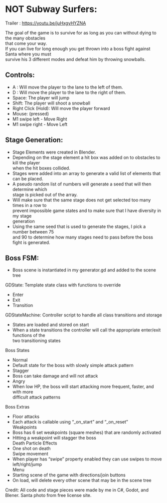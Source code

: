 # NOT Subway Surfers:

Trailer : https://youtu.be/juHxgyHYZNA

The  goal  of  the  game  is  to  survive  for  as  long  as  you  can  without  dying  to  the  many  obstacles  
that  come  your  way.  
If  you  can  live  for  long  enough  you  get  thrown  into  a  boss  fight  against  Santa  where  you  must  
survive  his  3  different  modes  and  defeat  him  by  throwing  snowballs.  


## Controls:  
-  A  :  Will  move  the  player  to  the  lane  to  the  left  of  them.  
-  D  :  Will  move  the  player  to  the  lane  to  the  right  of  them.  
-  Space:  The  player  will  jump  
-  Shift:  The  player  will  shoot  a  snowball  
-  Right  Click  (Hold):  Will  move  the  player  forward  
-  Mouse:  (pressed)  
-  M1  swipe  left  -  Move  Right  
-  M1  swipe  right  -  Move  Left  


## Stage Generation:

  - Stage  Elements  were  created  in  Blender.  
-  Depending  on  the  stage  element  a  hit  box  was  added  on  to  obstacles  to  kill  the  player  
when  the  hit  boxes  collided.  
-  Stages  were  added  into  an  array  to  generate  a  valid  list  of  elements  that  can  be  placed.  
-  A  pseudo  random  list  of  numbers  will  generate  a  seed  that  will  then  determine  which  
stage  is  picked  out  of  the  array.  
-  Will  make  sure  that  the  same  stage  does  not  get  selected  too  many  times  in  a  row  to  
prevent  impossible  game  states  and  to  make  sure  that  I  have  diversity  in  my  stage  
generation  
-  Using  the  same  seed  that  is  used  to  generate  the  stages,  I  pick  a  number  between  75  
and  90  to  determine  how  many  stages  need  to  pass  before  the  boss  fight  is  generated.  

## Boss FSM:

  - Boss  scene  is  instantiated  in  my  generator.gd  and  added  to  the  scene  tree  

GDState:  Template  state  class  with  functions  to  override  
-  Enter  
-  Exit  
-  Transition  

GDStateMachine:  Controller  script  to  handle  all  class  transitions  and  storage

-  States  are  loaded  and  stored  on  start  
-  When  a  state  transitions  the  controller  will  call  the  appropriate  enter/exit  functions  of  the  
two  transitioning  states  

Boss  States  
-  Normal  
-  Default  state  for  the  boss  with  slowly  simple  attack  pattern  
-  Stagger  
-  Boss  can  take  damage  and  will  not  attack  
-  Angry  
-  When  low  HP,  the  boss  will  start  attacking  more  frequent,  faster,  and  with  more  
difficult  attack  patterns  

Boss  Extras  
- Floor  attacks  
-  Each  attack  is  callable  using  “_on_start”  and  “_on_reset”  
Weakpoints  
-  Boss  has  6  set  weakpoints  (square  meshes)  that  are  randomly  activated  
-  Hitting  a  weakpoint  will  stagger  the  boss  
Death  Particle  Effects  
-  One  shot  on  death  
Swipe  movement  
-  When  player  has  “swipe”  property  enabled  they  can  use  swipes  to  move  left/right/jump  
Menu  
-  Starting  scene  of  the  game  with  directions/join  buttons  
-  On  load,  will  delete  every  other  scene  that  may  be  in  the  scene  tree

Credit: All code and stage pieces were made by me in C#, Godot, and Blener. Santa photo from free license site. 